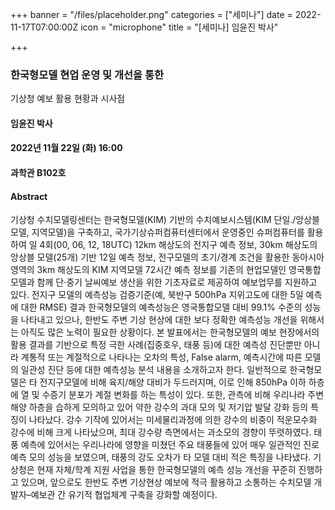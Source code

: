 +++
banner = "/files/placeholder.png"
categories = ["세미나"]
date = 2022-11-17T07:00:00Z
icon = "microphone"
title = "[세미나] 임윤진 박사"

+++
### 한국형모델 현업 운영 및 개선을 통한 
기상청 예보 활용 현황과 시사점

#### 임윤진 박사

#### 2022년 11월 22일 (화) 16:00

#### 과학관 B102호

#### Abstract
   기상청 수치모델링센터는 한국형모델(KIM) 기반의 수치예보시스템(KIM 단일./앙상블 모델, 지역모델)을 구축하고, 국가기상슈퍼컴퓨터센터에서 운영중인 슈퍼컴퓨터를 활용하여 일 4회(00, 06, 12, 18UTC) 12km 해상도의 전지구 예측 정보, 30km 해상도의 앙상블 모델(25개) 기반 12일 예측 정보, 전구모델의 초기/경계 조건을 활용한 동아시아 영역의 3km 해상도의 KIM 지역모델 72시간 예측 정보를 기존의 현업모델인 영국통합모델과 함께 단·중기 날씨예보 생산을 위한 기초자료로 제공하여 예보업무를 지원하고 있다. 전지구 모델의 예측성능 검증기준(예, 북반구 500hPa 지위고도에 대한 5일 예측에 대한 RMSE) 결과 한국형모델의 예측성능은 영국통합모델 대비 99.1% 수준의 성능을 나타내고 있으나, 한반도 주변 기상 현상에 대한 보다 정확한 예측성능 개선을 위해서는 아직도 많은 노력이 필요한 상황이다.
   본 발표에서는 한국형모델의 예보 현장에서의 활용 결과를 기반으로 특정 극한 사례(집중호우, 태풍 등)에 대한 예측성 진단뿐만 아니라 계통적 또는 계절적으로 나타나는 오차의 특성, False alarm, 예측시간에 따른 모델의 일관성 진단 등에 대한 예측성능 분석 내용을 소개하고자 한다. 일반적으로 한국형모델은 타 전지구모델에 비해 육지/해양 대비가 두드러지며, 이로 인해 850hPa 이하 하층에 열 및 수증기 분포가 계절 변화를 하는 특성이 있다. 또한, 관측에 비해 우리나라 주변 해양 하층을 습하게 모의하고 있어 약한 강수의 과대 모의 및 저기압 발달 강화 등의 특징이 나타났다. 강수 기작에 있어서는 미세물리과정에 의한 강수의 비중이 적운모수화 강수에 비해 크게 나타났으며, 최대 강수량 측면에서는 과소모의 경향이 뚜렷하였다. 태풍 예측에 있어서는 우리나라에 영향을 미쳤던 주요 태풍들에 있어 매우 일관적인 진로예측 모의 성능을 보였으며, 태풍의 강도 오차가 타 모델 대비 적은 특징을 나타냈다.
   기상청은 현재 자체/학계 지원 사업을 통한 한국형모델의 예측 성능 개선을 꾸준히 진행하고 있으며, 앞으로도 한반도 주변 기상현상 예보에 적극 활용하고 소통하는 수치모델 개발자–예보관 간 유기적 협업체계 구축을 강화할 예정이다. 
